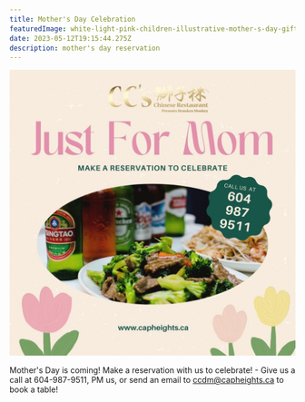 ```yaml
---
title: Mother's Day Celebration
featuredImage: white-light-pink-children-illustrative-mother-s-day-gift-ideas-sale-instagram-post.jpg
date: 2023-05-12T19:15:44.275Z
description: mother's day reservation
---
```

<!--StartFragment-->

![](white-light-pink-children-illustrative-mother-s-day-gift-ideas-sale-instagram-post.jpg)



Mother's Day is coming! Make a reservation with us to celebrate! - Give us a call at 604-987-9511, PM us, or send an email to ccdm@capheights.ca to book a table!

<!--EndFragment-->